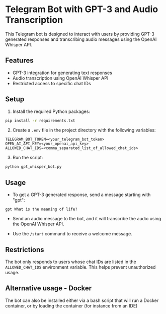 # Telegram Bot with GPT-3 and Audio Transcription

This Telegram bot is designed to interact with users by providing GPT-3 generated responses and transcribing audio messages using the OpenAI Whisper API.

## Features

* GPT-3 integration for generating text responses
* Audio transcription using OpenAI Whisper API
* Restricted access to specific chat IDs

## Setup

1. Install the required Python packages:

```bash
pip install -r requirements.txt
```

2. Create a `.env` file in the project directory with the following variables:

```
TELEGRAM_BOT_TOKEN=<your_telegram_bot_token>
OPEN_AI_API_KEY=<your_openai_api_key>
ALLOWED_CHAT_IDS=<comma_separated_list_of_allowed_chat_ids>
```

3. Run the script:

```bash
python gpt_whisper_bot.py
```

## Usage

* To get a GPT-3 generated response, send a message starting with "gpt":

```
gpt What is the meaning of life?
```

* Send an audio message to the bot, and it will transcribe the audio using the OpenAI Whisper API.

* Use the `/start` command to receive a welcome message.

## Restrictions

The bot only responds to users whose chat IDs are listed in the `ALLOWED_CHAT_IDS` environment variable. This helps prevent unauthorized usage.

## Alternative usage - Docker

The bot can also be installed either via a bash script that will run a Docker container, or by loading the container (for instance from an IDE)